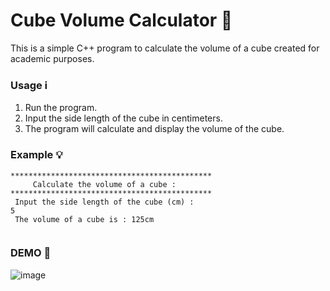 # Cube Volume Calculator 📐

This is a simple C++ program to calculate the volume of a cube created for academic purposes.

### Usage ℹ️
1. Run the program.
2. Input the side length of the cube in centimeters.
3. The program will calculate and display the volume of the cube.

### Example 💡

```plaintext
*********************************************
     Calculate the volume of a cube :
*********************************************
 Input the side length of the cube (cm) :
5
 The volume of a cube is : 125cm


```

### DEMO 📸

![image](https://github.com/LucyZachos/Cube-Volume-Calculator/assets/90052665/1645723c-ddc4-4559-ae44-b68f917df82c)
